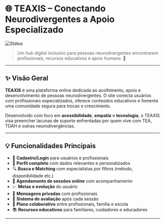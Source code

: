 # 🌐 TEAXIS – Conectando Neurodivergentes a Apoio Especializado

![Status](https://img.shields.io/badge/status-em%20desenvolvimento-blueviolet?style=flat-square)

> Um hub digital inclusivo para pessoas neurodivergentes encontrarem profissionais, recursos educativos e apoio humano. 💙

---

## ✨ Visão Geral

**TEAXIS** é uma plataforma online dedicada ao acolhimento, apoio e desenvolvimento de pessoas neurodivergentes. O site conecta usuários com profissionais especializados, oferece conteúdos educativos e fomenta uma comunidade segura para trocas e crescimento.

Desenvolvido com foco em **acessibilidade**, **empatia** e **tecnologia**, o TEAXIS visa preencher lacunas de suporte enfrentadas por quem vive com TEA, TDAH e outras neurodivergências.

---

## 💡 Funcionalidades Principais

- 🔐 **Cadastro/Login** para usuários e profissionais
- 👤 **Perfil completo** com dados relevantes e personalizados
- 🔍 **Busca e Matching** com especialistas por filtros (método, disponibilidade etc.)
- 📅 **Agendamento de sessões online** com acompanhamento
- 📈 **Metas e evolução** do usuário
- 💬 **Mensagens privadas** com profissionais
- 🌟 **Sistema de avaliação** após cada sessão
- 🧠 **Plano colaborativo** entre profissionais, família e escola
- 📚 **Recursos educativos** para familiares, cuidadores e educadores

---
